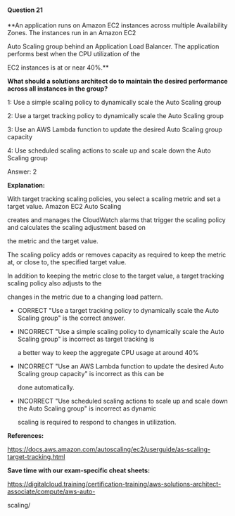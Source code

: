 #### Question  21


**An application runs on Amazon EC2 instances across multiple Availability Zones. The instances run in an Amazon EC2

Auto Scaling group behind an Application Load Balancer. The application performs best when the CPU utilization of the

EC2 instances is at or near 40%.**


**What should a solutions architect do to maintain the desired performance across all instances in the group?**


1: Use a simple scaling policy to dynamically scale the Auto Scaling group


2: Use a target tracking policy to dynamically scale the Auto Scaling group


3: Use an AWS Lambda function to update the desired Auto Scaling group capacity


4: Use scheduled scaling actions to scale up and scale down the Auto Scaling group


Answer: 2


**Explanation:**


With target tracking scaling policies, you select a scaling metric and set a target value. Amazon EC2 Auto Scaling

creates and manages the CloudWatch alarms that trigger the scaling policy and calculates the scaling adjustment based on

the metric and the target value.


The scaling policy adds or removes capacity as required to keep the metric at, or close to, the specified target value.

In addition to keeping the metric close to the target value, a target tracking scaling policy also adjusts to the

changes in the metric due to a changing load pattern.


- CORRECT "Use a target tracking policy to dynamically scale the Auto Scaling group" is the correct answer.


- INCORRECT "Use a simple scaling policy to dynamically scale the Auto Scaling group" is incorrect as target tracking is

  a better way to keep the aggregate CPU usage at around 40%


- INCORRECT "Use an AWS Lambda function to update the desired Auto Scaling group capacity" is incorrect as this can be

  done automatically.


- INCORRECT "Use scheduled scaling actions to scale up and scale down the Auto Scaling group" is incorrect as dynamic

  scaling is required to respond to changes in utilization.


**References:**


https://docs.aws.amazon.com/autoscaling/ec2/userguide/as-scaling-target-tracking.html


**Save time with our exam-specific cheat sheets:**


https://digitalcloud.training/certification-training/aws-solutions-architect-associate/compute/aws-auto-

scaling/

